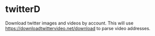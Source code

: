 # twitterD
Download twitter images and videos by account.
This will use https://downloadtwittervideo.net/download to parse video addresses.
